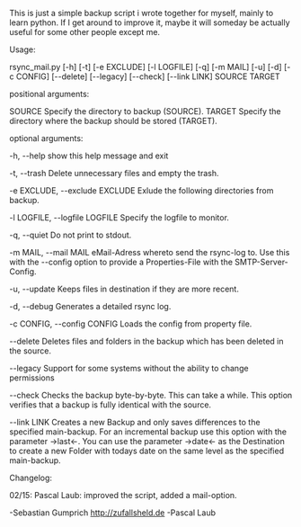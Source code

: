 This is just a simple backup script i wrote together for myself, mainly to learn python. If I get around to improve it, maybe it will someday be actually useful for some other people except me.

Usage:

rsync_mail.py [-h] [-t] [-e EXCLUDE] [-l LOGFILE] [-q] [-m MAIL] [-u]
                     [-d] [-c CONFIG] [--delete] [--legacy] [--check]
                     [--link LINK]
                     SOURCE TARGET

positional arguments:

  SOURCE                Specify the directory to backup (SOURCE).
  TARGET                Specify the directory where the backup should be
                        stored (TARGET).

optional arguments:

  -h, --help            show this help message and exit
  
  -t, --trash           Delete unnecessary files and empty the trash.
  
  -e EXCLUDE, --exclude EXCLUDE
                        Exlude the following directories from backup.
                        
  -l LOGFILE, --logfile LOGFILE
                        Specify the logfile to monitor.
                        
  -q, --quiet           Do not print to stdout.
  
  -m MAIL, --mail MAIL  eMail-Adress whereto send the rsync-log to. Use this
                        with the --config option to provide a Properties-File
                        with the SMTP-Server-Config.
                        
  -u, --update          Keeps files in destination if they are more recent.
  
  -d, --debug           Generates a detailed rsync log.
  
  -c CONFIG, --config CONFIG
                        Loads the config from property file.
                        
  --delete              Deletes files and folders in the backup which has been
                        deleted in the source.
                        
  --legacy              Support for some systems without the ability to change
                        permissions
                        
  --check               Checks the backup byte-by-byte. This can take a while.
                        This option verifies that a backup is fully identical
                        with the source.
                        
  --link LINK           Creates a new Backup and only saves differences to the
                        specified main-backup. For an incremental backup use
                        this option with the parameter ->last<-. You can use
                        the parameter ->date<- as the Destination to create a
                        new Folder with todays date on the same level as the
                        specified main-backup.
                      


Changelog:

02/15: Pascal Laub: improved the script, added a mail-option.

-Sebastian Gumprich http://zufallsheld.de
-Pascal Laub
